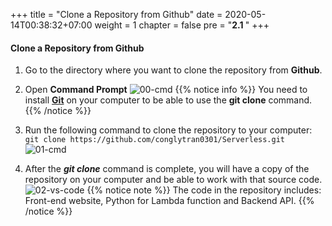 +++
title = "Clone a Repository from Github"
date = 2020-05-14T00:38:32+07:00
weight = 1
chapter = false
pre = "<b>2.1 </b>"
+++

#### Clone a Repository from Github

1. Go to the directory where you want to clone the repository from **Github**.

2. Open **Command Prompt**
   ![00-cmd](/images/2/2-00-cmd.png?width=50pc)
   {{% notice info %}}
   You need to install **[Git](https://git-scm.com/)** on your computer to be able to use the **git clone** command.
   {{% /notice %}}

3. Run the following command to clone the repository to your computer:
   `git clone https://github.com/conglytran0301/Serverless.git`
   ![01-cmd](/images/2/2-01-cmd.png?width=50pc)

4. After the _**git clone**_ command is complete, you will have a copy of the repository on your computer and be able to work with that source code.
   ![02-vs-code](/images/2/2-02-vs-code.png?width=50pc)
   {{% notice note %}}
   The code in the repository includes: Front-end website, Python for Lambda function and Backend API.
   {{% /notice %}}
